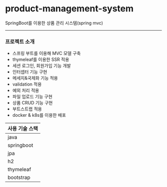 # product-management-system

SpringBoot를 이용한 상품 관리 시스템(spring mvc)

---------------------------
### 프로젝트 소개

- 스프링 부트를 이용해 MVC 모델 구축
- thymeleaf를 이용한 SSR 적용
- 세션 로그인, 회원가입 기능 개발
- 인터셉터 기능 구현
- 메세지&국제화 기능 적용
- validation 적용
- 예외 처리 적용
- 파일 업로드 기능 구현
- 상품 CRUD 기능 구현
- 부트스트랩 적용
- docker & k8s를 이용한 배포

**사용 기술 스택**|               
---|
java|
springboot|
jpa|
h2|
thymeleaf|
bootstrap|
